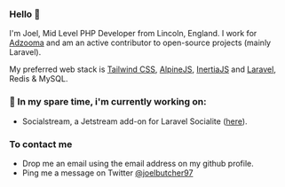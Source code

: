 ### Hello 👋

I'm Joel, Mid Level PHP Developer from Lincoln, England. I work for [Adzooma](https://www.adzooma.com) and am an active contributor to open-source projects (mainly Laravel).

My preferred web stack is [Tailwind CSS](http://tailwindcss.com), [AlpineJS](https://github.com/alpinejs/alpine), [InertiaJS](https://inertiajs.com) and [Laravel](https://laravel.com), Redis & MySQL.

### 💪 In my spare time, i'm currently working on:
- Socialstream, a Jetstream add-on for Laravel Socialite ([here](https://github.com/laravel/jetstream/pull/444)).

### To contact me
- Drop me an email using the email address on my github profile.
- Ping me a message on Twitter [@joelbutcher97](http://twitter.com/joelbutcher97)
